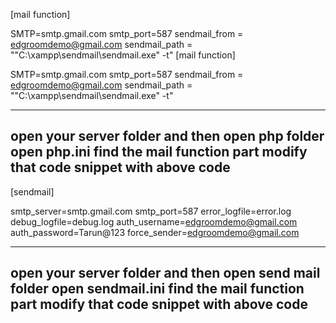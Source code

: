 [mail function]

SMTP=smtp.gmail.com
smtp_port=587
sendmail_from = edgroomdemo@gmail.com
sendmail_path = "\"C:\xampp\sendmail\sendmail.exe\" -t"
[mail function]

SMTP=smtp.gmail.com
smtp_port=587
sendmail_from = edgroomdemo@gmail.com
sendmail_path = "\"C:\xampp\sendmail\sendmail.exe\" -t"


---------------------------------------------------------------------------------------------------------------------------------------------------------
open your server folder and then open php folder
open php.ini
find the mail function part
modify that code snippet with above code
---------------------------------------------------------------------------------------------------------------------------------------------------------

[sendmail]

smtp_server=smtp.gmail.com
smtp_port=587
error_logfile=error.log
debug_logfile=debug.log
auth_username=edgroomdemo@gmail.com
auth_password=Tarun@123
force_sender=edgroomdemo@gmail.com

------------------------------------------------------------------------------------------------------------------------------------------------------
open your server folder and then open send mail folder
open sendmail.ini
find the mail function part
modify that code snippet with above code
------------------------------------------------------------------------------------------------------------------------------------------------------